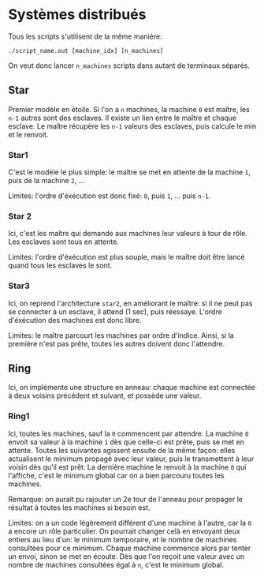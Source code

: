 # Systèmes distribués

Tous les scripts s'utilisent de la même manière:
```
./script_name.out [machine_idx] [n_machines]
```
On veut donc lancer `n_machines` scripts dans autant de terminaux séparés.

## Star

Premier modèle en étoile. Si l'on a `n` machines, la machine `0` est maître, les `n-1` autres sont des esclaves. Il existe un lien entre le maître et chaque esclave. Le maître récupère les `n-1` valeurs des esclaves, puis calcule le min et le renvoit.

### Star1

C'est le modèle le plus simple: le maître se met en attente de la machine `1`, puis de la machine `2`, ...

Limites: l'ordre d'éxécution est donc fixé: `0`, puis `1`, ... puis `n-1`.

### Star 2

Ici, c'est les maître qui demande aux machines leur valeurs à tour de rôle. Les esclaves sont tous en attente.

Limites: l'ordre d'éxécution est plus souple, mais le maître doit être lancé quand tous les esclaves le sont.

### Star3

Ici, on reprend l'architecture `star2`, en améliorant le maître: si il ne peut pas se connecter à un esclave, il attend (1 sec), puis réessaye. L'ordre d'éxécution des machines est donc libre.

Limites: le maître parcourt les machines par ordre d'indice. Ainsi, si la première n'est pas prête, toutes les autres doivent donc l'attendre.


## Ring

Ici, on implémente une structure en anneau: chaque machine est connectée à deux voisins précédent et suivant, et possède une valeur.

### Ring1

Ici, toutes les machines, sauf la `0` commencent par attendre. La machine `0` envoit sa valeur à la machine `1` dès que celle-ci est prête, puis se met en attente. Toutes les suivantes agissent ensuite de la même façon: elles actualisent le minimum propagé avec leur valeur, puis le transmettent à leur voisin dès qu'il est prêt. La dernière machine le renvoit à la machine `0` qui l'affiche, c'est le minimum global car on a bien parcouru toutes les machines.

Remarque: on aurait pu rajouter un 2e tour de l'anneau pour propager le résultat à toutes les machines si besoin est.

Limites: on a un code légèrement différent d'une machine à l'autre, car la `0` a encore un rôle particulier.
On pourrait changer celà en envoyant deux entiers au lieu d'un: le minimum temporaire, et le nombre de machines consultées pour ce minimum. Chaque machine commence alors par tenter un envoi, sinon se met en écoute. Dès que l'on reçoit une valeur avec un nombre de machines consultées égal à `n`, c'est le minimum global.
